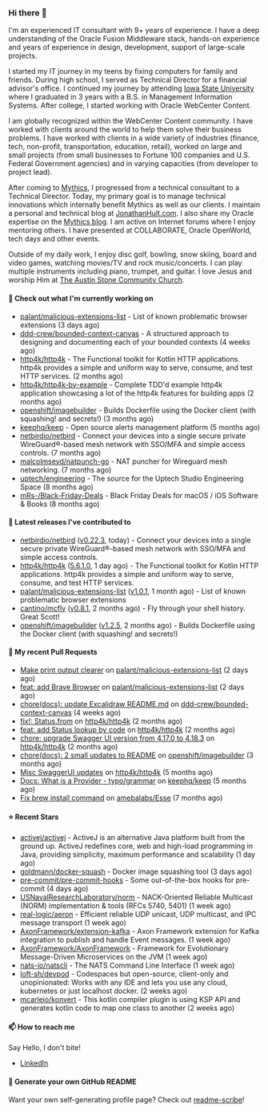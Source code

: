 ### Hi there 👋

I'm an experienced IT consultant with 9+ years of experience. I have a deep understanding of the Oracle Fusion Middleware stack, hands-on experience and years of experience in design, development, support of large-scale projects.

I started my IT journey in my teens by fixing computers for family and friends. During high school, I served as Technical Director for a financial advisor's office. I continued my journey by attending [Iowa State University](iastate.edu) where I graduated in 3 years with a B.S. in Management Information Systems. After college, I started working with Oracle WebCenter Content.

I am globally recognized within the WebCenter Content community. I have worked with clients around the world to help them solve their business problems. I have worked with clients in a wide variety of industries (finance, tech, non-profit, transportation, education, retail), worked on large and small projects (from small businesses to Fortune 100 companies and U.S. Federal Government agencies) and in varying capacities (from developer to project lead).

After coming to [Mythics](https://www.mythics.com/), I progressed from a technical consultant to a Technical Director. Today, my primary goal is to manage technical innovations which internally benefit Mythics as well as our clients. I maintain a personal and technical blog at [JonathanHult.com](https://jonathanhult.com). I also share my Oracle expertise on the [Mythics blog](https://www.mythics.com/about/blog/). I am active on Internet forums where I enjoy mentoring others. I have presented at COLLABORATE, Oracle OpenWorld, tech days and other events.

Outside of my daily work, I enjoy disc golf, bowling, snow skiing, board and video games, watching movies/TV and rock music/concerts. I can play multiple instruments including piano, trumpet, and guitar. I love Jesus and worship Him at [The Austin Stone Community Church](https://austinstone.org/).

#### 👷 Check out what I'm currently working on

- [palant/malicious-extensions-list](https://github.com/palant/malicious-extensions-list) - List of known problematic browser extensions (3 days ago)
- [ddd-crew/bounded-context-canvas](https://github.com/ddd-crew/bounded-context-canvas) - A structured approach to designing and documenting each of your bounded contexts (4 weeks ago)
- [http4k/http4k](https://github.com/http4k/http4k) - The Functional toolkit for Kotlin HTTP applications. http4k provides a simple and uniform way to serve, consume, and test HTTP services. (2 months ago)
- [http4k/http4k-by-example](https://github.com/http4k/http4k-by-example) - Complete TDD&#39;d example http4k application showcasing a lot of the http4k features for building apps (2 months ago)
- [openshift/imagebuilder](https://github.com/openshift/imagebuilder) - Builds Dockerfile using the Docker client (with squashing! and secrets!) (3 months ago)
- [keephq/keep](https://github.com/keephq/keep) - Open source alerts management platform (5 months ago)
- [netbirdio/netbird](https://github.com/netbirdio/netbird) - Connect your devices into a single secure private WireGuard®-based mesh network with SSO/MFA and simple access controls. (7 months ago)
- [malcolmseyd/natpunch-go](https://github.com/malcolmseyd/natpunch-go) - NAT puncher for Wireguard mesh networking. (7 months ago)
- [uptech/engineering](https://github.com/uptech/engineering) - The source for the Uptech Studio Engineering Space (8 months ago)
- [mRs-/Black-Friday-Deals](https://github.com/mRs-/Black-Friday-Deals) - Black Friday Deals for macOS / iOS Software &amp; Books (8 months ago)

#### 🔭 Latest releases I've contributed to

- [netbirdio/netbird](https://github.com/netbirdio/netbird) ([v0.22.3](https://github.com/netbirdio/netbird/releases/tag/v0.22.3), today) - Connect your devices into a single secure private WireGuard®-based mesh network with SSO/MFA and simple access controls.
- [http4k/http4k](https://github.com/http4k/http4k) ([5.6.1.0](https://github.com/http4k/http4k/releases/tag/5.6.1.0), 1 day ago) - The Functional toolkit for Kotlin HTTP applications. http4k provides a simple and uniform way to serve, consume, and test HTTP services.
- [palant/malicious-extensions-list](https://github.com/palant/malicious-extensions-list) ([v1.0.1](https://github.com/palant/malicious-extensions-list/releases/tag/v1.0.1), 1 month ago) - List of known problematic browser extensions
- [cantino/mcfly](https://github.com/cantino/mcfly) ([v0.8.1](https://github.com/cantino/mcfly/releases/tag/v0.8.1), 2 months ago) - Fly through your shell history. Great Scott!
- [openshift/imagebuilder](https://github.com/openshift/imagebuilder) ([v1.2.5](https://github.com/openshift/imagebuilder/releases/tag/v1.2.5), 2 months ago) - Builds Dockerfile using the Docker client (with squashing! and secrets!)

#### 🔨 My recent Pull Requests

- [Make print output clearer](https://github.com/palant/malicious-extensions-list/pull/2) on [palant/malicious-extensions-list](https://github.com/palant/malicious-extensions-list) (2 days ago)
- [feat: add Brave Browser](https://github.com/palant/malicious-extensions-list/pull/1) on [palant/malicious-extensions-list](https://github.com/palant/malicious-extensions-list) (2 days ago)
- [chore(docs): update Excalidraw README.md](https://github.com/ddd-crew/bounded-context-canvas/pull/47) on [ddd-crew/bounded-context-canvas](https://github.com/ddd-crew/bounded-context-canvas) (4 weeks ago)
- [fix!: Status.from](https://github.com/http4k/http4k/pull/920) on [http4k/http4k](https://github.com/http4k/http4k) (2 months ago)
- [feat: add Status lookup by code](https://github.com/http4k/http4k/pull/918) on [http4k/http4k](https://github.com/http4k/http4k) (2 months ago)
- [chore: upgrade Swagger UI version from 4.17.0 to 4.18.3](https://github.com/http4k/http4k/pull/903) on [http4k/http4k](https://github.com/http4k/http4k) (2 months ago)
- [chore(docs): 2 small updates to README](https://github.com/openshift/imagebuilder/pull/253) on [openshift/imagebuilder](https://github.com/openshift/imagebuilder) (3 months ago)
- [Misc SwaggerUI updates](https://github.com/http4k/http4k/pull/864) on [http4k/http4k](https://github.com/http4k/http4k) (5 months ago)
- [Docs: What is a Provider - typo/grammar](https://github.com/keephq/keep/pull/44) on [keephq/keep](https://github.com/keephq/keep) (5 months ago)
- [Fix brew install command](https://github.com/amebalabs/Esse/pull/18) on [amebalabs/Esse](https://github.com/amebalabs/Esse) (7 months ago)

#### ⭐ Recent Stars

- [activej/activej](https://github.com/activej/activej) - ActiveJ is an alternative Java platform built from the ground up. ActiveJ redefines core, web and high-load programming in Java, providing simplicity, maximum performance and scalability (1 day ago)
- [goldmann/docker-squash](https://github.com/goldmann/docker-squash) - Docker image squashing tool (3 days ago)
- [pre-commit/pre-commit-hooks](https://github.com/pre-commit/pre-commit-hooks) - Some out-of-the-box hooks for pre-commit (4 days ago)
- [USNavalResearchLaboratory/norm](https://github.com/USNavalResearchLaboratory/norm) - NACK-Oriented Reliable Multicast (NORM) implementation &amp; tools (RFCs 5740, 5401) (1 week ago)
- [real-logic/aeron](https://github.com/real-logic/aeron) - Efficient reliable UDP unicast, UDP multicast, and IPC message transport (1 week ago)
- [AxonFramework/extension-kafka](https://github.com/AxonFramework/extension-kafka) - Axon Framework extension for Kafka integration to publish and handle Event messages. (1 week ago)
- [AxonFramework/AxonFramework](https://github.com/AxonFramework/AxonFramework) - Framework for Evolutionary Message-Driven Microservices on the JVM (1 week ago)
- [nats-io/natscli](https://github.com/nats-io/natscli) - The NATS Command Line Interface (1 week ago)
- [loft-sh/devpod](https://github.com/loft-sh/devpod) - Codespaces but open-source, client-only and unopinionated: Works with any IDE and lets you use any cloud, kubernetes or just localhost docker. (2 weeks ago)
- [mcarleio/konvert](https://github.com/mcarleio/konvert) - This kotlin compiler plugin is using KSP API and generates kotlin code to map one class to another (2 weeks ago)

#### 📫 How to reach me

Say Hello, I don't bite!

- [LinkedIn](https://www.linkedin.com/in/jonathanhult)

#### 📖 Generate your own GitHub README

Want your own self-generating profile page? Check out [readme-scribe](https://github.com/muesli/readme-scribe)!
